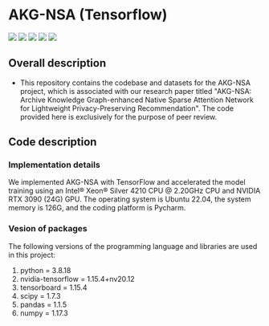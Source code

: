 # **AKG-NSA (Tensorflow)** 

<p align="left">
  <img src='https://img.shields.io/badge/python-3.8.18-blue'>
  <img src='https://img.shields.io/badge/nvidia_tensorflow-1.15.4+nv20.12-blue'>
  <img src='https://img.shields.io/badge/numPy-1.17.3-brightgreen'>
  <img src='https://img.shields.io/badge/pandas-1.1.5-brightgreen'>
  <img src='https://img.shields.io/badge/scipy-1.7.3-brightgreen'>
</p> 

## **Overall description** 
- This repository contains the codebase and datasets for the AKG-NSA project, which is associated with our research paper titled "AKG-NSA: Archive Knowledge Graph-enhanced Native Sparse Attention Network for Lightweight Privacy-Preserving Recommendation". The code provided here is exclusively for the purpose of peer review.
## **Code description** 
### **Implementation details**
We implemented AKG-NSA with TensorFlow and accelerated the model training using an Intel® Xeon® Silver 4210 CPU @ 2.20GHz CPU and NVIDIA RTX 3090 (24G) GPU. The operating system is Ubuntu 22.04, the system memory is 126G, and the coding platform is Pycharm.

### **Vesion of packages**
The following versions of the programming language and libraries are used in this project:

1. python = 3.8.18
2. nvidia-tensorflow = 1.15.4+nv20.12
3. tensorboard = 1.15.4
4. scipy = 1.7.3
5. pandas = 1.1.5
6. numpy = 1.17.3



